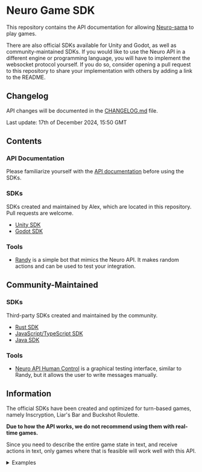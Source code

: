 # Neuro Game SDK

This repository contains the API documentation for allowing [Neuro-sama](https://twitch.tv/vedal987) to play games.

There are also official SDKs available for Unity and Godot, as well as community-maintained SDKs. If you would like to use the Neuro API in a different engine or programming language, you will have to implement the websocket protocol yourself. If you do so, consider opening a pull request to this repository to share your implementation with others by adding a link to the README.

## Changelog

API changes will be documented in the [CHANGELOG.md](./CHANGELOG.md) file.

Last update: 17th of December 2024, 15:50 GMT

## Contents

### API Documentation
Please familiarize yourself with the [API documentation](./API/README.md) before using the SDKs.

### SDKs
SDKs created and maintained by Alex, which are located in this repository. Pull requests are welcome.
- [Unity SDK](./Unity/README.md)
- [Godot SDK](./Godot/README.md)

### Tools
- [Randy](./Randy/README.md) is a simple bot that mimics the Neuro API. It makes random actions and can be used to test your integration.

## Community-Maintained

### SDKs
Third-party SDKs created and maintained by the community.
- [Rust SDK](https://github.com/chayleaf/rust-neuro-sama-game-api)
- [JavaScript/TypeScript SDK](https://github.com/AriesAlex/typescript-neuro-game-sdk)
- [Java SDK](https://github.com/alexcrea/jacn-sdk)

### Tools
- [Neuro API Human Control](https://github.com/Pasu4/neuro-api-human-control) is a graphical testing interface, similar to Randy, but it allows the user to write messages manually.

## Information 

The official SDKs have been created and optimized for turn-based games, namely Inscryption, Liar's Bar and Buckshot Roulette.

**Due to how the API works, we do not recommend using them with real-time games.**

Since you need to describe the entire game state in text, and receive actions in text, only games where that is feasible will work well with this API.
<details>
<summary>Examples</summary>

- Inscryption? yes
- Liar's Bar? yes
- Buckshot Roulette? yes
- Among Us? not easily
- Skyrim? no
- League of Legends? no (ew)
- Celeste? no
- KTANE? yes
- Uno? YES
- Monopoly? YES
- Euro Truck Sim? no
- CSGO? no
- Almost any visual novel ====> YES
- Almost any card game ====> YES
- Any RTS ====> not easily
- Most FPP ====> NO
- Shooters ====> NO
- Platformers ====> NO
- Tic tac toe? yes

You get the idea. Turn based games in general are perfect for this. Anything else and you're kinda stretching the limits of what the API can do.

Vedal said you can use this for more complex games but he told me "you wouldn't get it" so you lot probably wouldn't get it either.

</details>
